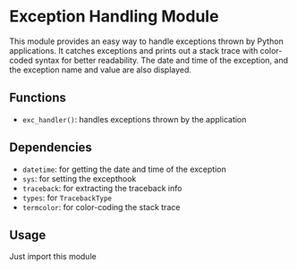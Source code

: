 # Exception Handling Module

This module provides an easy way to handle exceptions thrown by Python applications. It catches exceptions and prints out a stack trace with color-coded syntax for better readability. The date and time of the exception, and the exception name and value are also displayed.

## Functions

- `exc_handler()`: handles exceptions thrown by the application

## Dependencies

- `datetime`: for getting the date and time of the exception
- `sys`: for setting the excepthook
- `traceback`: for extracting the traceback info
- `types`: for `TracebackType`
- `termcolor`: for color-coding the stack trace

## Usage

Just import this module